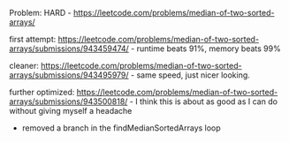  Problem: HARD - https://leetcode.com/problems/median-of-two-sorted-arrays/
 
 first attempt: https://leetcode.com/problems/median-of-two-sorted-arrays/submissions/943459474/ - runtime beats 91%, memory beats 99%
 
 cleaner: https://leetcode.com/problems/median-of-two-sorted-arrays/submissions/943495979/ - same speed, just nicer looking.

 further optimized: https://leetcode.com/problems/median-of-two-sorted-arrays/submissions/943500818/ - I think this is about as good as I can do without giving myself a headache
  - removed a branch in the findMedianSortedArrays loop

